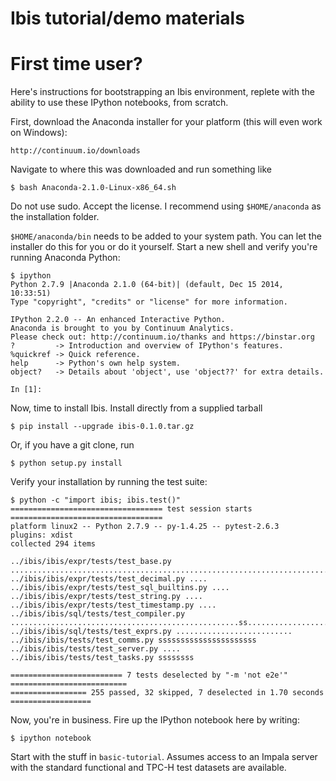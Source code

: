 Ibis tutorial/demo materials
===

First time user?
===

Here's instructions for bootstrapping an Ibis environment, replete with the
ability to use these IPython notebooks, from scratch.

First, download the Anaconda installer for your platform (this will even work
on Windows):

    http://continuum.io/downloads

Navigate to where this was downloaded and run something like

    $ bash Anaconda-2.1.0-Linux-x86_64.sh

Do not use sudo. Accept the license. I recommend using `$HOME/anaconda` as the
installation folder.

`$HOME/anaconda/bin` needs to be added to your system path. You can let the
installer do this for you or do it yourself. Start a new shell and verify
you're running Anaconda Python:

    $ ipython
    Python 2.7.9 |Anaconda 2.1.0 (64-bit)| (default, Dec 15 2014, 10:33:51)
    Type "copyright", "credits" or "license" for more information.

    IPython 2.2.0 -- An enhanced Interactive Python.
    Anaconda is brought to you by Continuum Analytics.
    Please check out: http://continuum.io/thanks and https://binstar.org
    ?         -> Introduction and overview of IPython's features.
    %quickref -> Quick reference.
    help      -> Python's own help system.
    object?   -> Details about 'object', use 'object??' for extra details.

    In [1]:

Now, time to install Ibis. Install directly from a supplied tarball

    $ pip install --upgrade ibis-0.1.0.tar.gz

Or, if you have a git clone, run

    $ python setup.py install

Verify your installation by running the test suite:

	$ python -c "import ibis; ibis.test()"
	================================== test session starts ==================================
	platform linux2 -- Python 2.7.9 -- py-1.4.25 -- pytest-2.6.3
	plugins: xdist
	collected 294 items

	../ibis/ibis/expr/tests/test_base.py ......................................................................................................................................
	../ibis/ibis/expr/tests/test_decimal.py ....
	../ibis/ibis/expr/tests/test_sql_builtins.py ....
	../ibis/ibis/expr/tests/test_string.py ....
	../ibis/ibis/expr/tests/test_timestamp.py ....
	../ibis/ibis/sql/tests/test_compiler.py ...................................................ss........................
	../ibis/ibis/sql/tests/test_exprs.py ..........................
	../ibis/ibis/tests/test_comms.py ssssssssssssssssssssss
	../ibis/ibis/tests/test_server.py ....
	../ibis/ibis/tests/test_tasks.py ssssssss

	========================= 7 tests deselected by "-m 'not e2e'" ==========================
	================= 255 passed, 32 skipped, 7 deselected in 1.70 seconds ==================

Now, you're in business. Fire up the IPython notebook here by writing:

	$ ipython notebook

Start with the stuff in `basic-tutorial`. Assumes access to an Impala
server with the standard functional and TPC-H test datasets are available.